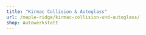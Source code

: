 ```yaml
---
title: "Kirmac Collision & Autoglass"
url: /maple-ridge/kirmac-collision-und-autoglass/
shop: Autowerkstatt
---
```


